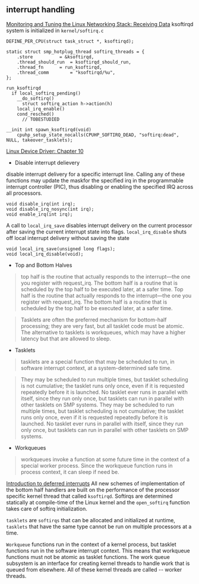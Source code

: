 ## interrupt handling

[Monitoring and Tuning the Linux Networking Stack: Receiving Data](https://blog.packagecloud.io/eng/2016/06/22/monitoring-tuning-linux-networking-stack-receiving-data/)
ksoftirqd system is initialized in `kernel/softirq.c`
```
DEFINE_PER_CPU(struct task_struct *, ksoftirqd);

static struct smp_hotplug_thread softirq_threads = {
	.store			= &ksoftirqd,
	.thread_should_run	= ksoftirqd_should_run,
	.thread_fn		= run_ksoftirqd,
	.thread_comm		= "ksoftirqd/%u",
};

```

```
run_ksoftirqd
  if local_softirq_pending()
    __do_softirq()
      struct softirq_action h->action(h)
    local_irq_enable()
    cond_resched()
      // TOBESTUDIED
```

```
__init int spawn_ksoftirqd(void)
	cpuhp_setup_state_nocalls(CPUHP_SOFTIRQ_DEAD, "softirq:dead", NULL, takeover_tasklets);
```

[Linux Device Driver: Chapter 10](https://static.lwn.net/images/pdf/LDD3/ch10.pdf)

* Disable interrupt delievery

disable interrupt delivery for a specific interrupt line. Calling any of these functions may update the maskfor the specified irq in the programmable
interrupt controller (PIC), thus disabling or enabling the specified IRQ across all processors.
```
void disable_irq(int irq);
void disable_irq_nosync(int irq);
void enable_irq(int irq);
```

A call to `local_irq_save` disables interrupt delivery on the current processor after saving
the current interrupt state into flags. `local_irq_disable` shuts off local interrupt delivery without saving the state

```
void local_irq_save(unsigned long flags);
void local_irq_disable(void);
```
* Top and Bottom Halves
> top half is the routine that actually responds to the interrupt—the one you register with request_irq. The bottom half is a routine that is scheduled by the top half to be executed later, at a safer time. Top half is the routine that actually responds to the interrupt—the one you register with request_irq. The bottom half is a routine that is scheduled by the top half to be executed later, at a safer time.

> Tasklets are often the preferred mechanism for bottom-half processing; they are very fast, but all tasklet code must be atomic. The alternative to tasklets is workqueues, which may have a higher latency but that are allowed to sleep.

* Tasklets
> tasklets are a special function that may be scheduled to run, in software interrupt context, at a system-determined safe time.

> They may be scheduled to run multiple times, but tasklet scheduling is not cumulative; the tasklet runs only once, even if it is requested repeatedly before it is launched. No tasklet ever runs in parallel with itself, since they run only once, but tasklets can run in parallel with other tasklets on SMP systems. They may be scheduled to run multiple times, but tasklet scheduling is not cumulative; the tasklet runs only once, even if it is requested repeatedly before it is launched. No tasklet ever runs in parallel with itself, since they run only once, but tasklets can run in parallel with other tasklets on SMP systems.

* Workqueues
> workqueues invoke a function at some future time in the context of a special worker process. Since the workqueue function runs in process context, it can sleep if need be.


[Introduction to deferred interrupts](https://0xax.gitbooks.io/linux-insides/content/Interrupts/linux-interrupts-9.html)
All new schemes of implementation of the bottom half handlers are built on the performance of the processor specific kernel thread that called `ksoftirqd`.
Softirqs are determined statically at compile-time of the Linux kernel and the `open_softirq` function takes care of softirq initialization.

`tasklets` are `softirqs` that can be allocated and initialized at runtime, `tasklets` that have the same type cannot be run on multiple processors at a time.

`Workqueue` functions run in the context of a kernel process, but tasklet functions run in the software interrupt context. This means that workqueue functions must not be atomic as tasklet functions.
The work queue subsystem is an interface for creating kernel threads to handle work that is queued from elsewhere. All of these kernel threads are called -- worker threads.
